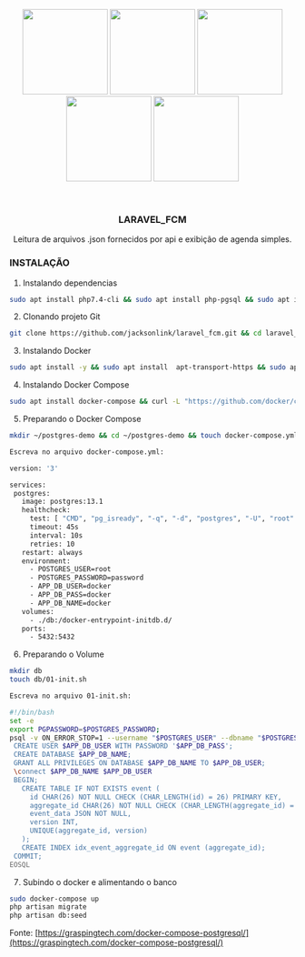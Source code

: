 <p align="center">
    <a href="https://getbootstrap.com/"><img src="https://www.docker.com/sites/default/files/d8/styles/role_icon/public/2019-07/Moby-logo.png?itok=sYH_JEaJ" height="150"></a>
    <a href="https://getbootstrap.com/"><img src="https://getbootstrap.com/docs/5.0/assets/brand/bootstrap-logo-shadow.png" height="150"></a>
    <a href="https://laravel.com" target="_blank"><img src="https://raw.githubusercontent.com/laravel/art/master/logo-lockup/5%20SVG/2%20CMYK/1%20Full%20Color/laravel-logolockup-cmyk-red.svg" height="150"></a>
    <a href="https://fullcalendar.io/" target="_blank"><img src="https://avatars.githubusercontent.com/u/13825204?s=200&v=4.svg" height="150"></a>
    <a href="https://www.postgresql.org/" target="_blank"><img src="https://pt.wikipedia.org/wiki/PostgreSQL#/media/Ficheiro:Postgresql_elephant.svg" height="150"></a>
   
</p>

<!-- PROJECT LOGO -->
<br />
<p align="center">

  <h3 align="center">LARAVEL_FCM</h3>

  <p align="center">
    Leitura de arquivos .json fornecidos por api e exibição de agenda simples.
  </p>
</p>

### INSTALAÇÃO

1. Instalando dependencias
 ```sh
sudo apt install php7.4-cli && sudo apt install php-pgsql && sudo apt install composer && sudo apt install curl && sudo apt-get install php-xml
 ```
2. Clonando projeto Git
 ```sh
git clone https://github.com/jacksonlink/laravel_fcm.git && cd laravel_fcm && composer install
 ```
3. Instalando Docker
 ```sh
sudo apt install -y && sudo apt install  apt-transport-https && sudo apt install ca-certificates && sudo apt install curl && sudo apt install software-properties-common && sudo apt install gnupg-agent && curl -fsSL https://download.docker.com/linux/ubuntu/gpg | sudo apt-key add - && sudo add-apt-repository "deb [arch=amd64] https://download.docker.com/linux/ubuntu $(lsb_release -cs) stable"
 ```
4. Instalando Docker Compose
 ```sh
sudo apt install docker-compose && curl -L "https://github.com/docker/compose/releases/download/1.27.4/docker-compose-$(uname -s)-$(uname -m)" -o /tmp/docker-compose && chmod +x /tmp/docker-compose && sudo mv /tmp/docker-compose /usr/local/bin/docker-compose
 ```
5. Preparando o Docker Compose
 ```sh
mkdir ~/postgres-demo && cd ~/postgres-demo && touch docker-compose.yml

Escreva no arquivo docker-compose.yml:

version: '3'

services:
  postgres:
    image: postgres:13.1
    healthcheck:
      test: [ "CMD", "pg_isready", "-q", "-d", "postgres", "-U", "root" ]
      timeout: 45s
      interval: 10s
      retries: 10
    restart: always
    environment:
      - POSTGRES_USER=root
      - POSTGRES_PASSWORD=password
      - APP_DB_USER=docker
      - APP_DB_PASS=docker
      - APP_DB_NAME=docker
    volumes:
      - ./db:/docker-entrypoint-initdb.d/
    ports:
      - 5432:5432
 ```
6. Preparando o Volume
 ```sh
mkdir db
touch db/01-init.sh

Escreva no arquivo 01-init.sh:

#!/bin/bash
set -e
export PGPASSWORD=$POSTGRES_PASSWORD;
psql -v ON_ERROR_STOP=1 --username "$POSTGRES_USER" --dbname "$POSTGRES_DB" <<-EOSQL
  CREATE USER $APP_DB_USER WITH PASSWORD '$APP_DB_PASS';
  CREATE DATABASE $APP_DB_NAME;
  GRANT ALL PRIVILEGES ON DATABASE $APP_DB_NAME TO $APP_DB_USER;
  \connect $APP_DB_NAME $APP_DB_USER
  BEGIN;
    CREATE TABLE IF NOT EXISTS event (
      id CHAR(26) NOT NULL CHECK (CHAR_LENGTH(id) = 26) PRIMARY KEY,
      aggregate_id CHAR(26) NOT NULL CHECK (CHAR_LENGTH(aggregate_id) = 26),
      event_data JSON NOT NULL,
      version INT,
      UNIQUE(aggregate_id, version)
    );
    CREATE INDEX idx_event_aggregate_id ON event (aggregate_id);
  COMMIT;
EOSQL
  ```
7. Subindo o docker e alimentando o banco
 ```sh
sudo docker-compose up
php artisan migrate
php artisan db:seed
 ```
Fonte: [https://graspingtech.com/docker-compose-postgresql/](https://graspingtech.com/docker-compose-postgresql/)
